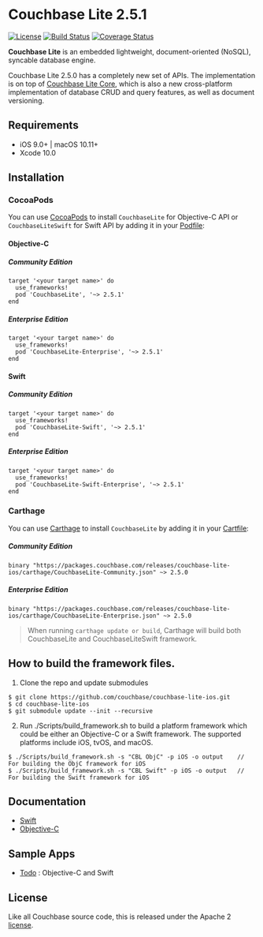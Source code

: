 
# Couchbase Lite 2.5.1

[![License](https://img.shields.io/badge/License-Apache%202.0-blue.svg)](https://opensource.org/licenses/Apache-2.0) [![Build Status](https://travis-ci.org/couchbase/couchbase-lite-ios.svg?branch=master)](https://travis-ci.org/couchbase/couchbase-lite-ios) [![Coverage Status](https://coveralls.io/repos/github/couchbase/couchbase-lite-ios/badge.svg?branch=master)](https://coveralls.io/github/couchbase/couchbase-lite-ios?branch=master)

**Couchbase Lite** is an embedded lightweight, document-oriented (NoSQL), syncable database engine.

Couchbase Lite 2.5.0 has a completely new set of APIs. The implementation is on top of [Couchbase Lite Core](https://github.com/couchbase/couchbase-lite-core), which is also a new cross-platform implementation of database CRUD and query features, as well as document versioning.


## Requirements
- iOS 9.0+ | macOS 10.11+
- Xcode 10.0


## Installation

### CocoaPods

You can use [CocoaPods](https://cocoapods.org/) to install `CouchbaseLite` for Objective-C API or `CouchbaseLiteSwift` for Swift API by adding it in your [Podfile](https://guides.cocoapods.org/using/the-podfile.html):

#### Objective-C

##### Community Edition
```
target '<your target name>' do
  use_frameworks!
  pod 'CouchbaseLite', '~> 2.5.1'
end
```

##### Enterprise Edition
```
target '<your target name>' do
  use_frameworks!
  pod 'CouchbaseLite-Enterprise', '~> 2.5.1'
end
```

#### Swift

##### Community Edition
```
target '<your target name>' do
  use_frameworks!
  pod 'CouchbaseLite-Swift', '~> 2.5.1'
end
```

##### Enterprise Edition
```
target '<your target name>' do
  use_frameworks!
  pod 'CouchbaseLite-Swift-Enterprise', '~> 2.5.1'
end
```

### Carthage

You can use [Carthage](https://github.com/Carthage/Carthage) to install `CouchbaseLite` by adding it in your [Cartfile](https://github.com/Carthage/Carthage/blob/master/Documentation/Artifacts.md#cartfile):

##### Community Edition
```
binary "https://packages.couchbase.com/releases/couchbase-lite-ios/carthage/CouchbaseLite-Community.json" ~> 2.5.0
```

##### Enterprise Edition
```
binary "https://packages.couchbase.com/releases/couchbase-lite-ios/carthage/CouchbaseLite-Enterprise.json" ~> 2.5.0
```

> When running `carthage update or build`, Carthage will build both CouchbaseLite and CouchbaseLiteSwift framework.

## How to build the framework files.

1. Clone the repo and update submodules

```
$ git clone https://github.com/couchbase/couchbase-lite-ios.git
$ cd couchbase-lite-ios
$ git submodule update --init --recursive
```

2. Run ./Scripts/build_framework.sh to build a platform framework which could be either an Objective-C or a Swift framework. The supported platforms include iOS, tvOS, and macOS.

```
$ ./Scripts/build_framework.sh -s "CBL ObjC" -p iOS -o output    // For building the ObjC framework for iOS
$ ./Scripts/build_framework.sh -s "CBL Swift" -p iOS -o output   // For building the Swift framework for iOS
```

## Documentation

- [Swift](https://docs.couchbase.com/couchbase-lite/2.5/swift.html)
- [Objective-C](https://docs.couchbase.com/couchbase-lite/2.5/objc.html)

## Sample Apps

- [Todo](https://github.com/couchbaselabs/mobile-training-todo/tree/feature/2.5) : Objective-C and Swift


## License

Like all Couchbase source code, this is released under the Apache 2 [license](LICENSE).
